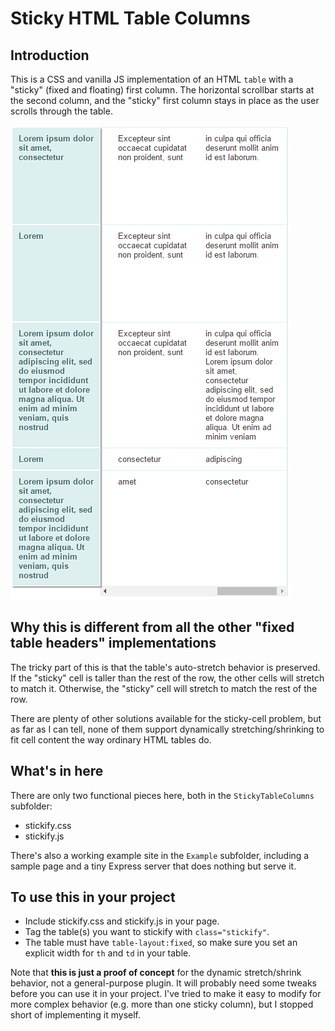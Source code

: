 # Sticky HTML Table Columns

## Introduction

This is a CSS and vanilla JS implementation of an HTML `table` with a "sticky" (fixed and floating) first column. The horizontal scrollbar starts at the second column, and the "sticky" first column stays in place as the user scrolls through the table.

![screenshot](https://github.com/JustinMorgan/StickyTableColumns/raw/master/screencap.PNG)

## Why this is different from all the other "fixed table headers" implementations

The tricky part of this is that the table's auto-stretch behavior is preserved. If the "sticky" cell is taller than the rest of the row, the other cells will stretch to match it. Otherwise, the "sticky" cell will stretch to match the rest of the row. 

There are plenty of other solutions available for the sticky-cell problem, but as far as I can tell, none of them support dynamically stretching/shrinking to fit cell content the way ordinary HTML tables do.

## What's in here

There are only two functional pieces here, both in the `StickyTableColumns` subfolder:
- stickify.css
- stickify.js

There's also a working example site in the `Example` subfolder, including a sample page and a tiny Express server that does nothing but serve it.

## To use this in your project

- Include stickify.css and stickify.js in your page.
- Tag the table(s) you want to stickify with `class="stickify"`.
- The table must have `table-layout:fixed`, so make sure you set an explicit width for `th` and `td` in your table.

Note that **this is just a proof of concept** for the dynamic stretch/shrink behavior, not a general-purpose plugin. It will probably need some tweaks before you can use it in your project. I've tried to make it easy to modify for more complex behavior (e.g. more than one sticky column), but I stopped short of implementing it myself.
